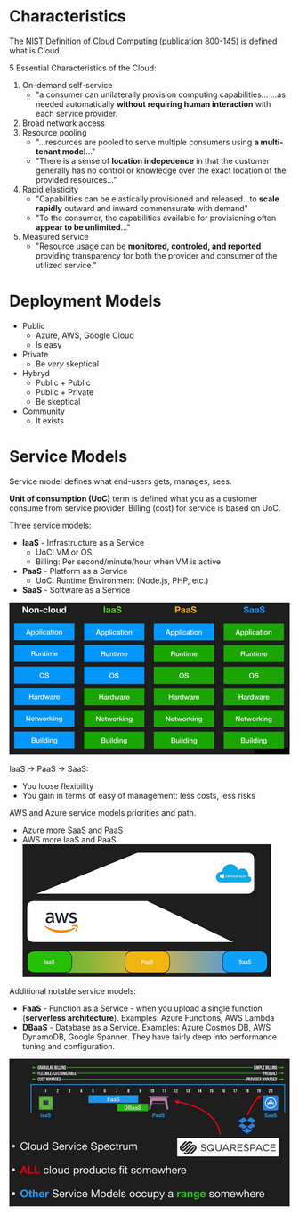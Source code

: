 # Characteristics 

The NIST Definition of Cloud Computing (publication 800-145) is defined what is Cloud.

5 Essential Characteristics of the Cloud:

1. On-demand self-service
    * "a consumer can unilaterally provision computing capabilities... ...as needed automatically **without requiring human interaction** with each service provider.
1. Broad network access
1. Resource pooling
    * "...resources are pooled to serve multiple consumers using **a multi-tenant model**..."
    * "There is a sense of **location indepedence** in that the customer generally has no control or knowledge over the exact location of the provided resources..."
1. Rapid elasticity
    * "Capabilities can be elastically provisioned and released...to **scale rapidly** outward and inward commensurate with demand"
    * "To the consumer, the capabilities available for provisioning often **appear to be unlimited**..."
1. Measured service
   * "Resource usage can be **monitored, controled, and reported** providing transparency for both the provider and consumer of the utilized service."

# Deployment Models

   * Public
       * Azure, AWS, Google Cloud
       * Is easy
   * Private
       * Be *very* skeptical
   * Hybryd
       * Public + Public
       * Public + Private
       * Be skeptical
   * Community
       * It exists

# Service Models

Service model defines what end-users gets, manages, sees.

**Unit of consumption (UoC)** term is defined what you as a customer consume from service provider.
Billing (cost) for service is based on UoC.

Three service models:
* **IaaS** - Infrastructure as a Service
    * UoC: VM or OS
    * Billing: Per second/minute/hour when VM is active
* **PaaS** - Platform as a Service
    * UoC: Runtime Environment (Node.js, PHP, etc.)
* **SaaS** - Software as a Service

![Cloud service models](cloud-service-models.png)

IaaS -> PaaS -> SaaS:
* You loose flexibility
* You gain in terms of easy of management: less costs, less risks

AWS and Azure service models priorities and path.
* Azure more SaaS and PaaS
* AWS more IaaS and PaaS
![Cloud service models](aws-azure-service-models-path.png)

Additional notable service models:
* **FaaS** - Function as a Service - when you upload a single function (**serverless architecture**). Examples: Azure Functions, AWS Lambda
* **DBaaS** - Database as a Service. Examples: Azure Cosmos DB, AWS DynamoDB, Google Spanner. They have fairly deep into performance tuning and configuration.

![Cloud service models range](cloud-service-models-range.png)


